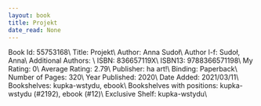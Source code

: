 ```yaml
---
layout: book
title: Projekt
date_read: None
---
```


Book Id: 55753168\ 
Title: Projekt\ 
Author: Anna  Sudoł\ 
Author l-f: Sudoł, Anna\ 
Additional Authors: \ 
ISBN: 836657119X\ 
ISBN13: 9788366571198\ 
My Rating: 0\ 
Average Rating: 2.79\ 
Publisher: ha art!\ 
Binding: Paperback\ 
Number of Pages: 320\ 
Year Published: 2020\ 
Date Added: 2021/03/11\ 
Bookshelves: kupka-wstydu, ebook\ 
Bookshelves with positions: kupka-wstydu (#2192), ebook (#12)\ 
Exclusive Shelf: kupka-wstydu\ 

